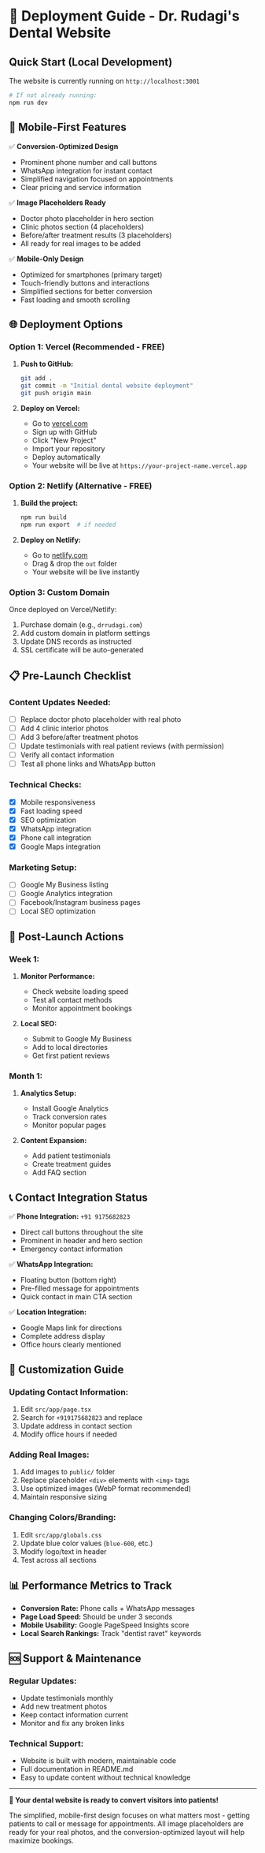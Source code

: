 # 🚀 Deployment Guide - Dr. Rudagi's Dental Website

## Quick Start (Local Development)

The website is currently running on `http://localhost:3001`

```bash
# If not already running:
npm run dev
```

## 📱 Mobile-First Features

✅ **Conversion-Optimized Design**
- Prominent phone number and call buttons
- WhatsApp integration for instant contact
- Simplified navigation focused on appointments
- Clear pricing and service information

✅ **Image Placeholders Ready**
- Doctor photo placeholder in hero section
- Clinic photos section (4 placeholders)
- Before/after treatment results (3 placeholders)
- All ready for real images to be added

✅ **Mobile-Only Design**
- Optimized for smartphones (primary target)
- Touch-friendly buttons and interactions
- Simplified sections for better conversion
- Fast loading and smooth scrolling

## 🌐 Deployment Options

### Option 1: Vercel (Recommended - FREE)

1. **Push to GitHub:**
   ```bash
   git add .
   git commit -m "Initial dental website deployment"
   git push origin main
   ```

2. **Deploy on Vercel:**
   - Go to [vercel.com](https://vercel.com)
   - Sign up with GitHub
   - Click "New Project"
   - Import your repository
   - Deploy automatically
   - Your website will be live at `https://your-project-name.vercel.app`

### Option 2: Netlify (Alternative - FREE)

1. **Build the project:**
   ```bash
   npm run build
   npm run export  # if needed
   ```

2. **Deploy on Netlify:**
   - Go to [netlify.com](https://netlify.com)
   - Drag & drop the `out` folder
   - Your website will be live instantly

### Option 3: Custom Domain

Once deployed on Vercel/Netlify:
1. Purchase domain (e.g., `drrudagi.com`)
2. Add custom domain in platform settings
3. Update DNS records as instructed
4. SSL certificate will be auto-generated

## 📋 Pre-Launch Checklist

### Content Updates Needed:
- [ ] Replace doctor photo placeholder with real photo
- [ ] Add 4 clinic interior photos
- [ ] Add 3 before/after treatment photos
- [ ] Update testimonials with real patient reviews (with permission)
- [ ] Verify all contact information
- [ ] Test all phone links and WhatsApp button

### Technical Checks:
- [x] Mobile responsiveness
- [x] Fast loading speed
- [x] SEO optimization
- [x] WhatsApp integration
- [x] Phone call integration
- [x] Google Maps integration

### Marketing Setup:
- [ ] Google My Business listing
- [ ] Google Analytics integration
- [ ] Facebook/Instagram business pages
- [ ] Local SEO optimization

## 🎯 Post-Launch Actions

### Week 1:
1. **Monitor Performance:**
   - Check website loading speed
   - Test all contact methods
   - Monitor appointment bookings

2. **Local SEO:**
   - Submit to Google My Business
   - Add to local directories
   - Get first patient reviews

### Month 1:
1. **Analytics Setup:**
   - Install Google Analytics
   - Track conversion rates
   - Monitor popular pages

2. **Content Expansion:**
   - Add patient testimonials
   - Create treatment guides
   - Add FAQ section

## 📞 Contact Integration Status

✅ **Phone Integration:** `+91 9175682823`
- Direct call buttons throughout the site
- Prominent in header and hero section
- Emergency contact information

✅ **WhatsApp Integration:** 
- Floating button (bottom right)
- Pre-filled message for appointments
- Quick contact in main CTA section

✅ **Location Integration:**
- Google Maps link for directions
- Complete address display
- Office hours clearly mentioned

## 🔧 Customization Guide

### Updating Contact Information:
1. Edit `src/app/page.tsx`
2. Search for `+919175682823` and replace
3. Update address in contact section
4. Modify office hours if needed

### Adding Real Images:
1. Add images to `public/` folder
2. Replace placeholder `<div>` elements with `<img>` tags
3. Use optimized images (WebP format recommended)
4. Maintain responsive sizing

### Changing Colors/Branding:
1. Edit `src/app/globals.css`
2. Update blue color values (`blue-600`, etc.)
3. Modify logo/text in header
4. Test across all sections

## 📊 Performance Metrics to Track

- **Conversion Rate:** Phone calls + WhatsApp messages
- **Page Load Speed:** Should be under 3 seconds
- **Mobile Usability:** Google PageSpeed Insights score
- **Local Search Rankings:** Track "dentist ravet" keywords

## 🆘 Support & Maintenance

### Regular Updates:
- Update testimonials monthly
- Add new treatment photos
- Keep contact information current
- Monitor and fix any broken links

### Technical Support:
- Website is built with modern, maintainable code
- Full documentation in README.md
- Easy to update content without technical knowledge

---

**🎉 Your dental website is ready to convert visitors into patients!**

The simplified, mobile-first design focuses on what matters most - getting patients to call or message for appointments. All image placeholders are ready for your real photos, and the conversion-optimized layout will help maximize bookings. 